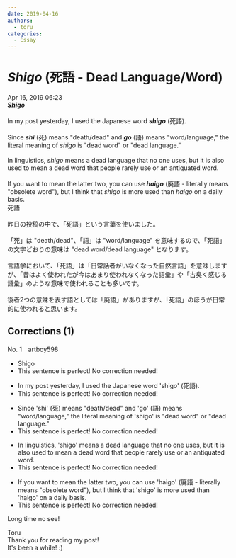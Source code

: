 ```yaml
---
date: 2019-04-16
authors:
  - toru
categories:
  - Essay
---
```


<h1 id="subject_show"><strong><em>Shigo</strong></em> (死語 - Dead Language/Word)</h1>
<div class="date">Apr 16, 2019 06:23</div>
<div id="post"><div id="body_show_ori">
<strong><em>Shigo</strong></em><br/><br/>In my post yesterday, I used the Japanese word <strong><em>shigo</em></strong> (死語).<br/><br/>Since <strong><em>shi</em></strong> (死) means "death/dead" and <strong><em>go</em></strong> (語) means "word/language," the literal meaning of <em>shigo</em> is "dead word" or "dead language."<br/><br/>In linguistics, <em>shigo</em> means a dead language that no one uses, but it is also used to mean a dead word that people rarely use or an antiquated word.<br/><br/>If you want to mean the latter two, you can use <strong><em>haigo</em></strong> (廃語 - literally means "obsolete word"), but I think that <em>shigo</em> is more used than <em>haigo</em> on a daily basis.
</div></div>

<!-- more -->

<div id="post_ja"><div id="body_show_mo">
死語<br/><br/>昨日の投稿の中で、「死語」という言葉を使いました。<br/><br/>「死」は "death/dead"、「語」は "word/language" を意味するので、「死語」の文字どおりの意味は "dead word/dead language" となります。<br/><br/>言語学において、「死語」は「日常話者がいなくなった自然言語」を意味しますが、「昔はよく使われたが今はあまり使われなくなった語彙」や「古臭く感じる語彙」のような意味で使われることも多いです。<br/><br/>後者2つの意味を表す語としては「廃語」がありますが、「死語」のほうが日常的に使われると思います。
</div></div>

## Corrections (1)
<div id="block"><div class="first_name"> No. 1　<span class="just_name">artboy598</span></div><div id="block2">
<ul class="correction_field">
<li class="incorrect">Shigo</li>
<li class="corrected perfect">This sentence is perfect! No correction needed!</li>
</ul>
<ul class="correction_field">
<li class="incorrect">In my post yesterday, I used the Japanese word 'shigo' (死語).</li>
<li class="corrected perfect">This sentence is perfect! No correction needed!</li>
</ul>
<ul class="correction_field">
<li class="incorrect">Since 'shi' (死) means "death/dead" and 'go' (語) means "word/language," the literal meaning of 'shigo' is "dead word" or "dead language."</li>
<li class="corrected perfect">This sentence is perfect! No correction needed!</li>
</ul>
<ul class="correction_field">
<li class="incorrect">In linguistics, 'shigo' means a dead language that no one uses, but it is also used to mean a dead word that people rarely use or an antiquated word.</li>
<li class="corrected perfect">This sentence is perfect! No correction needed!</li>
</ul>
<ul class="correction_field">
<li class="incorrect">If you want to mean the latter two, you can use 'haigo' (廃語 - literally means "obsolete word"), but I think that 'shigo' is more used than 'haigo' on a daily basis.</li>
<li class="corrected perfect">This sentence is perfect! No correction needed!</li>
</ul>
<p class="comment_small">
 Long time no see!
</p>

</div><div class="name"><span class="just_name">Toru</span><br>
Thank you for reading my post!<br/>It's been a while! :)
</div>
</div>
